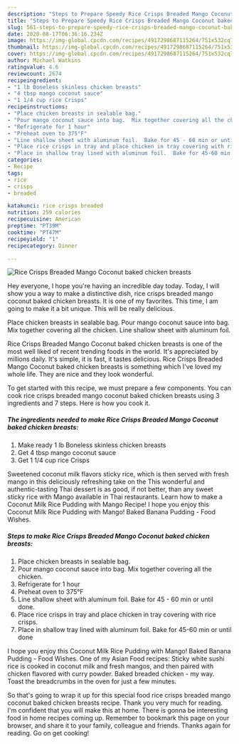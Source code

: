 ```yaml
---
description: "Steps to Prepare Speedy Rice Crisps Breaded Mango Coconut baked chicken breasts"
title: "Steps to Prepare Speedy Rice Crisps Breaded Mango Coconut baked chicken breasts"
slug: 561-steps-to-prepare-speedy-rice-crisps-breaded-mango-coconut-baked-chicken-breasts
date: 2020-08-17T06:36:16.234Z
image: https://img-global.cpcdn.com/recipes/4917298687115264/751x532cq70/rice-crisps-breaded-mango-coconut-baked-chicken-breasts-recipe-main-photo.jpg
thumbnail: https://img-global.cpcdn.com/recipes/4917298687115264/751x532cq70/rice-crisps-breaded-mango-coconut-baked-chicken-breasts-recipe-main-photo.jpg
cover: https://img-global.cpcdn.com/recipes/4917298687115264/751x532cq70/rice-crisps-breaded-mango-coconut-baked-chicken-breasts-recipe-main-photo.jpg
author: Michael Watkins
ratingvalue: 4.6
reviewcount: 2674
recipeingredient:
- "1 lb Boneless skinless chicken breasts"
- "4 tbsp mango coconut sauce"
- "1 1/4 cup rice Crisps"
recipeinstructions:
- "Place chicken breasts in sealable bag."
- "Pour mango coconut sauce into bag.  Mix together covering all the chicken."
- "Refrigerate for 1 hour"
- "Preheat oven to 375°F"
- "Line shallow sheet with aluminum foil.  Bake for 45 - 60 min or until done."
- "Place rice crisps in tray and place chicken in tray covering with rice crisps."
- "Place in shallow tray lined with aluminum foil.  Bake for 45-60 min or until done"
categories:
- Recipe
tags:
- rice
- crisps
- breaded

katakunci: rice crisps breaded 
nutrition: 259 calories
recipecuisine: American
preptime: "PT39M"
cooktime: "PT47M"
recipeyield: "1"
recipecategory: Dinner

---
```



![Rice Crisps Breaded Mango Coconut baked chicken breasts](https://img-global.cpcdn.com/recipes/4917298687115264/751x532cq70/rice-crisps-breaded-mango-coconut-baked-chicken-breasts-recipe-main-photo.jpg)

Hey everyone, I hope you're having an incredible day today. Today, I will show you a way to make a distinctive dish, rice crisps breaded mango coconut baked chicken breasts. It is one of my favorites. This time, I am going to make it a bit unique. This will be really delicious.

Place chicken breasts in sealable bag. Pour mango coconut sauce into bag. Mix together covering all the chicken. Line shallow sheet with aluminum foil.

Rice Crisps Breaded Mango Coconut baked chicken breasts is one of the most well liked of recent trending foods in the world. It's appreciated by millions daily. It's simple, it is fast, it tastes delicious. Rice Crisps Breaded Mango Coconut baked chicken breasts is something which I've loved my whole life. They are nice and they look wonderful.


To get started with this recipe, we must prepare a few components. You can cook rice crisps breaded mango coconut baked chicken breasts using 3 ingredients and 7 steps. Here is how you cook it.

<!--inarticleads1-->

##### The ingredients needed to make Rice Crisps Breaded Mango Coconut baked chicken breasts:

1. Make ready 1 lb Boneless skinless chicken breasts
1. Get 4 tbsp mango coconut sauce
1. Get 1 1/4 cup rice Crisps


Sweetened coconut milk flavors sticky rice, which is then served with fresh mango in this deliciously refreshing take on the This wonderful and authentic-tasting Thai dessert is as good, if not better, than any sweet sticky rice with Mango available in Thai restaurants. Learn how to make a Coconut Milk Rice Pudding with Mango Recipe! I hope you enjoy this Coconut Milk Rice Pudding with Mango! Baked Banana Pudding - Food Wishes. 

<!--inarticleads2-->

##### Steps to make Rice Crisps Breaded Mango Coconut baked chicken breasts:

1. Place chicken breasts in sealable bag.
1. Pour mango coconut sauce into bag.  Mix together covering all the chicken.
1. Refrigerate for 1 hour
1. Preheat oven to 375°F
1. Line shallow sheet with aluminum foil.  Bake for 45 - 60 min or until done.
1. Place rice crisps in tray and place chicken in tray covering with rice crisps.
1. Place in shallow tray lined with aluminum foil.  Bake for 45-60 min or until done


I hope you enjoy this Coconut Milk Rice Pudding with Mango! Baked Banana Pudding - Food Wishes. One of my Asian Food recipes: Sticky white sushi rice is cooked in coconut milk and fresh mangos, and then paired with chicken flavored with curry powder. Baked breaded chicken - my way. Toast the breadcrumbs in the oven for just a few minutes. 

So that's going to wrap it up for this special food rice crisps breaded mango coconut baked chicken breasts recipe. Thank you very much for reading. I'm confident that you will make this at home. There is gonna be interesting food in home recipes coming up. Remember to bookmark this page on your browser, and share it to your family, colleague and friends. Thanks again for reading. Go on get cooking!
